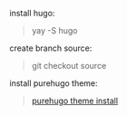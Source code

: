 
install hugo:
> yay -S hugo

create branch source:
> git checkout source

install purehugo theme:
>[purehugo theme install](https://themes.gohugo.io/purehugo/)

